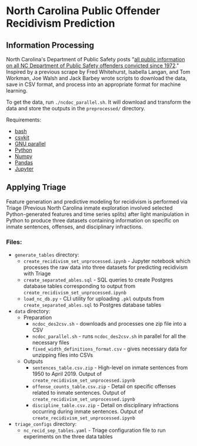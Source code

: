 # North Carolina Public Offender Recidivism Prediction

## Information Processing

North Carolina's Department of Public Safety posts "[all public information on all NC Department of Public Safety offenders convicted since 1972](http://webapps6.doc.state.nc.us/opi/downloads.do?method=view)." Inspired by a previous scrape by Fred Whitehurst, Isabella Langan, and Tom Workman, Joe Walsh and Jack Barbey wrote scripts to download the data, save in CSV format, and process into an appropriate format for machine learning.

To get the data, run `./ncdoc_parallel.sh`. It will download and transform the data and store the outputs in the `preprocessed/` directory.

Requirements:
- [bash](https://www.gnu.org/software/bash/)
- [csvkit](https://github.com/wireservice/csvkit)
- [GNU parallel](https://www.gnu.org/software/parallel/)
- [Python](https://www.python.org/downloads/)
- [Numpy](https://docs.scipy.org/doc/numpy-1.15.0/user/install.html)
- [Pandas](https://pandas.pydata.org/pandas-docs/stable/install.html)
- [Jupyter](https://jupyter.org/install)


## Applying Triage

Feature generation and predictive modeling for recidivism is performed via Triage (Previous North Carolina inmate exploration involved selected Python-generated features and time series splits) after light manipulation in Python to produce three datasets containing information on specific on inmate sentences, offenses, and disciplinary infractions. 



### Files:
- `generate_tables` directory:
    - `create_recidivism_set_unprocessed.ipynb` - Jupyter notebook which processes the raw data into three datasets for predicting recidivism with Triage
    - `create_separated_ables.sql` - SQL queries to create Postgres database tables corresponding to output from `create_recidivism_set_unprocessed.ipynb`
    - `load_nc_db.py` - CLI utility for uploading `.pkl` outputs from  `create_separated_ables.sql` to Postgres database tables
- `data` directory:
    - Preparation
        - `ncdoc_des2csv.sh` - downloads and processes one zip file into a CSV
        - `ncdoc_parallel.sh` - runs `ncdoc_des2csv.sh` in parallel for all the necessary files
        - `fixed_width_definitions_format.csv` - gives necessary data for unzipping files into CSVs
    - Outputs
        - `sentences_table.csv.zip` - High-level on inmate sentences from 1950 to April 2019. Output of `create_recidivism_set_unprocessed.ipynb`
        - `offense_counts_table.csv.zip` - Detail on specific offenses related to inmate sentences. Output of `create_recidivism_set_unprocessed.ipynb`
        - `discipline_table.csv.zip` - Detail on disciplinary infractions occurring during inmate sentences. Output of `create_recidivism_set_unprocessed.ipynb`
- `triage_configs` directory:
    - `nc_recid_sep_tables.yaml` - Triage configuration file to run experiments on the three data tables



